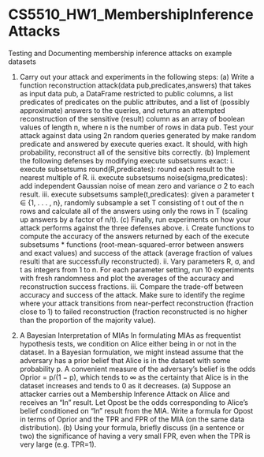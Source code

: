# CS5510_HW1_MembershipInferenceAttacks
Testing and Documenting membership inference attacks on example datasets

1) Carry out your attack and experiments in the following steps:
(a) Write a function reconstruction attack(data pub,predicates,answers) that takes as
input data pub, a DataFrame restricted to public columns, a list predicates of predicates
on the public attributes, and a list of (possibly approximate) answers to the queries, and
returns an attempted reconstruction of the sensitive (result) column as an array of boolean
values of length n, where n is the number of rows in data pub. Test your attack against
data using 2n random queries generated by make random predicate and answered by
execute queries exact. It should, with high probability, reconstruct all of the sensitive
bits correctly.
(b) Implement the following defenses by modifying execute subsetsums exact:
i. execute subsetsums round(R,predicates): round each result to the nearest multiple
of R.
ii. execute subsetsums noise(sigma,predicates): add independent Gaussian noise of
mean zero and variance σ
2
to each result.
iii. execute subsetsums sample(t,predicates): given a parameter t ∈ {1, . . . , n}, randomly subsample a set T consisting of t out of the n rows and calculate all of the
answers using only the rows in T (scaling up answers by a factor of n/t).
(c) Finally, run experiments on how your attack performs against the three defenses above.
i. Create functions to compute the accuracy of the answers returned by each of the
execute subsetsums * functions (root-mean-squared-error between answers and exact
values) and success of the attack (average fraction of values resulti that are successfully reconstructed).
ii. Vary parameters R, σ, and t as integers from 1 to n. For each parameter setting,
run 10 experiments with fresh randomness and plot the averages of the accuracy and
reconstruction success fractions.
iii. Compare the trade-off between accuracy and success of the attack. Make sure to identify the regime where your attack transitions from near-perfect reconstruction (fraction
close to 1) to failed reconstruction (fraction reconstructed is no higher than the proportion of the majority value).
2. A Bayesian Interpretation of MIAs
In formulating MIAs as frequentist hypothesis tests, we condition on Alice either being in or not
in the dataset. In a Bayesian formulation, we might instead assume that the adversary has a
prior belief that Alice is in the dataset with some probability p. A convenient measure of the
adversary’s belief is the odds Oprior = p/(1 − p), which tends to ∞ as the certainty that Alice is
in the dataset increases and tends to 0 as it decreases.
(a) Suppose an attacker carries out a Membership Inference Attack on Alice and receives an
“In” result. Let Opost be the odds corresponding to Alice’s belief conditioned on “In” result
from the MIA. Write a formula for Opost in terms of Oprior and the TPR and FPR of the
MIA (on the same data distribution).
(b) Using your formula, briefly discuss (in a sentence or two) the significance of having a very
small FPR, even when the TPR is very large (e.g. TPR=1).
